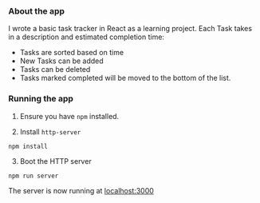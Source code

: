 ### About the app

I wrote a basic task tracker in React as a learning project. 
Each Task takes in a description and estimated completion time:
- Tasks are sorted based on time
- New Tasks can be added
- Tasks can be deleted
- Tasks marked completed will be moved to the bottom of the list. 



### Running the app

1. Ensure you have `npm` installed.


2. Install `http-server`

````
npm install
````

3. Boot the HTTP server

````
npm run server
````

The server is now running at [localhost:3000](localhost:3000)
